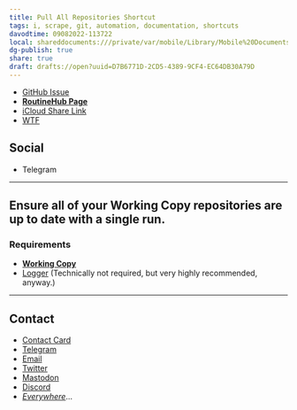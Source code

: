 ```yaml
---
title: Pull All Repositories Shortcut
tags: i, scrape, git, automation, documentation, shortcuts
davodtime: 09082022-113722
local: shareddocuments:///private/var/mobile/Library/Mobile%20Documents/iCloud~md~obsidian/Documents/OBSHIDDIAN/drafts/D7B6771D-2CD5-4389-9CF4-EC64DB30A79D.md
dg-publish: true
share: true
draft: drafts://open?uuid=D7B6771D-2CD5-4389-9CF4-EC64DB30A79D
---
```


- [GitHub Issue](https://github.com/extratone/i/issues/)
- [**RoutineHub Page**](https://routinehub.co/shortcut/)
- [iCloud Share Link]()
- [WTF](https://davidblue.wtf/drafts/D7B6771D-2CD5-4389-9CF4-EC64DB30A79D.html)

## Social

- Telegram

---

## Ensure all of your Working Copy repositories are up to date with a single run.

### Requirements

- [**Working Copy**](https://apps.apple.com/us/app/working-copy-git-client/id896694807) 
- [Logger](https://apps.apple.com/us/app/logger-for-shortcuts/id1611554653) (Technically not required, but very highly recommended, anyway.) 



---

## Contact

- [Contact Card](https://davidblue.wtf/db.vcf)
- [Telegram](https://t.me/extratone)
- [Email](mailto:davidblue@extratone.com) 
- [Twitter](https://twitter.com/NeoYokel)
- [Mastodon](https://mastodon.social/@DavidBlue)
- [Discord](https://discord.gg/0b9KQUKP858b0iZF)
- [*Everywhere*](https://raindrop.io/davidblue/social-directory-21059174)...